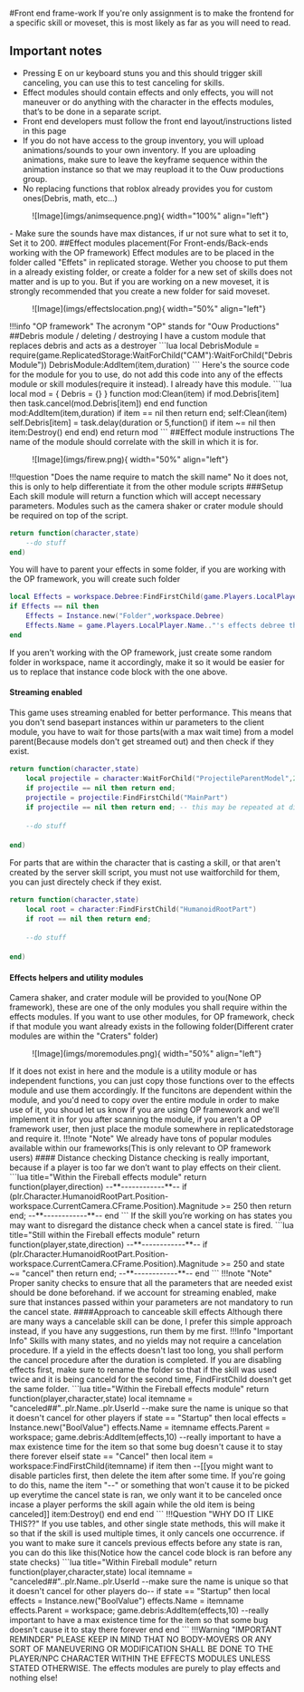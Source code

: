 #Front end frame-work
If you're only assignment is to make the frontend for a specific skill or moveset, this is most likely as far as you will need to read.
## Important notes
 - Pressing E on ur keyboard stuns you and this should trigger skill canceling, you can use this to test canceling for skills.
 - Effect modules should contain effects and only effects, you will not maneuver or do anything with the character in the effects modules, that’s to be done in a separate script.
 - Front end developers must follow the front end layout/instructions listed in this page
 - If you do not have access to the group inventory, you will upload animations/sounds to your own inventory. If you are uploading animations, make sure to leave the keyframe sequence within the animation instance so that we may reupload it to the Ouw productions group.
 - No replacing functions that roblox already provides you for custom ones(Debris, math, etc...)
<figure markdown="span">
![Image](imgs/animsequence.png){ width="100%" align="left"}
</figure>
 - Make sure the sounds have max distances, if ur not sure what to set it to, Set it to 200.
##Effect modules placement(For Front-ends/Back-ends working with the OP framework)
 Effect modules are to be placed in the folder called "Effets" in replicated storage. Wether you choose to put them in a already existing folder, or create a folder for a new set of skills does not matter and is up to you. But if you are working on a new moveset, it is strongly recommended that you create a new folder for said moveset.
<figure markdown="span">
![Image](imgs/effectslocation.png){ width="50%" align="left"}
</figure>
!!!info "OP framework"
    The acronym "OP" stands for "Ouw Productions"
##Debris module / deleting / destroying
I have a custom module that replaces debris and acts as a destroyer
```lua
local DebrisModule = require(game.ReplicatedStorage:WaitForChild("CAM"):WaitForChild("DebrisModule"))
DebrisModule:AddItem(item,duration)
```
Here's the source code for the module for you to use, do not add this code into any of the effects module or skill modules(require it instead). I already have this module.
```lua
local mod = {
  Debris = {}
}
function mod:Clean(item)
    if mod.Debris[item] then
        task.cancel(mod.Debris[item])
    end
end
function mod:AddItem(item,duration)
    if item == nil then return end;
    self:Clean(item)
    self.Debris[item] = task.delay(duration or 5,function()
        if item ~= nil then
            item:Destroy()
        end
    end)
end
return mod
```
##Effect module instructions
 The name of the module should correlate with the skill in which it is for.
<figure markdown="span">
![Image](imgs/firew.png){ width="50%" align="left"}
</figure>
!!!question "Does the name require to match the skill name"
    No it does not, this is only to help differentiate it from the other module scripts
###Setup
Each skill module will return a function which will accept necessary parameters. Modules such as the camera shaker or crater module should be required on top of the script.

```lua title="Inside the Fireball effects module"
return function(character,state)
    --do stuff
end)
```
You will have to parent your effects in some folder, if you are working with the OP framework, you will create such folder
```lua title="Creating of the effects debree folder"
local Effects = workspace.Debree:FindFirstChild(game.Players.LocalPlayer.Name.."'s effects debree thing213asdasdasdasd")
if Effects == nil then
	Effects = Instance.new("Folder",workspace.Debree)
	Effects.Name = game.Players.LocalPlayer.Name.."'s effects debree thing213asdasdasdasd"
end
```
If you aren't working with the OP framework, just create some random folder in workspace, name it accordingly, make it so it would be easier for us to replace that instance code block with the one above.
#### Streaming enabled
 This game uses streaming enabled for better performance. This means that you don't send basepart instances within ur parameters to the client module, you have to wait for those parts(with a max wait time) from a model parent(Because models don't get streamed out) and then check if they exist.
```lua title="In Fireball client effect module"
return function(character,state)
    local projectile = character:WaitForChild("ProjectileParentModel",2)
    if projectile == nil then return end;
    projectile = projectile:FindFirstChild("MainPart")
    if projectile == nil then return end; -- this may be repeated at different parts of the code to prevent erroring.

    --do stuff

end)
```
For parts that are within the character that is casting a skill, or that aren't created by the server skill script, you must not use waitforchild for them, you can just directely check if they exist.
```lua title="In Fireball client effect module"
return function(character,state)
    local root = character:FindFirstChild("HumanoidRootPart")
    if root == nil then return end;

    --do stuff

end)
```
#### Effects helpers and utility modules
 Camera shaker, and crater module will be provided to you(None OP framework), these are one of the only modules you shall require within the effects modules.
 If you want to use other modules, for OP framework, check if that module you want already exists in the following folder(Different crater modules are within the "Craters" folder)
<figure markdown="span">
![Image](imgs/moremodules.png){ width="50%" align="left"}
</figure>
If it does not exist in here and the module is a utility module or has independent functions, you can just copy those functions over to the effects module and use them accordingly. If the funcitons are dependent within the module, and you'd need to copy over the entire module in order to make use of it, you shoud let us know if you are using OP framework and we'll implement it in for you after scanning the module, if you aren't a OP framework user, then just place the module somewhere in replicatedstorage and require it.
!!!note "Note"
    We already have tons of popular modules available within our frameworks(This is only relevant to OP framework users)
#### Distance checking
 Distance checking is really important, because if a player is too far we don’t want to play effects on their client.
```lua title="Within the Fireball effects module"
return function(player,direction)
    --**------------**--
    if (plr.Character.HumanoidRootPart.Position-workspace.CurrentCamera.CFrame.Position).Magnitude >= 250 then return end;
    --**------------**--
end
```
If the skill you’re working on has states you may want to disregard the distance check when a cancel state is fired.
```lua title="Still within the Fireball effects module"
return function(player,state,direction)
	--**------------**--
	if (plr.Character.HumanoidRootPart.Position-workspace.CurrentCamera.CFrame.Position).Magnitude >= 250 and state ~= "cancel" then return end;
	--**------------**--
end
```
!!!note "Note"
    Proper sanity checks to ensure that all the parameters that are needed exist should be done beforehand. if we account for streaming enabled, make sure that instances passed within your parameters are not mandatory to run the cancel state.
####Approach to canceable skill effects
 Although there are many ways a cancelable skill can be done, I prefer this simple approach instead, if you have any suggestions, run them by me first.
!!!Info "Important Info"
    Skills with many states, and no yields may not require a cancelation procedure. If a yield in the effects doesn't last too long, you shall perform the cancel procedure after the duration is completed. If you are disabling effects first, make sure to rename the folder so that if the skill was used twice and it is being canceld for the second time, FindFirstChild doesn't get the same folder.
```lua title="Within the Fireball effects module"
return function(player,character,state)
	local itemname = "canceled##"..plr.Name..plr.UserId --make sure the name is unique so that it doesn't cancel for other players
	if state == "Startup" then
		local effects = Instance.new("BoolValue")
		effects.Name = itemname
		effects.Parent = workspace;
		game.debris:AddItem(effects,10) --really important to have a max existence time for the item so that some bug doesn't cause it to stay there forever
	elseif state == "Cancel" then
		local item = workspace:FindFirstChild(itemname)
		if item then
			--[[you might want to disable particles first, then delete the item after some time.
			If you're going to do this, name the item "--" or something that won't cause it to be picked up everytime the cancel state is ran,
			we only want it to be canceled once incase a player performs the skill again while the old item is being canceled]]
			item:Destroy()
		end
	end	
end
```
!!!Question "WHY DO IT LIKE THIS??"
	If you use tables, and other single state methods, this will make it so that if the skill is used multiple times, it only cancels one occurrence.
if you want to make sure it cancels previous effects before any state is ran, you can do this like this(Notice how the cancel code block is ran before any state checks)
```lua title="Within Fireball module"
return function(player,character,state)
	local itemname = "canceled##"..plr.Name..plr.UserId --make sure the name is unique so that it doesn't cancel for other players
	do--<cancel
		local item = workspace:FindFirstChild(itemname)
		if item then
			--[[you might want to disable particles first, then delete the item after some time.
			If you're going to do this, name the item "--" or something that won't cause it to be picked up everytime the cancel state is ran,
			we only want it to be canceled once incase a player performs the skill again while the old item is being canceled]]
			item:Destroy()
		end
	end-->
	if state == "Startup" then
		local effects = Instance.new("BoolValue")
		effects.Name = itemname
		effects.Parent = workspace;
		game.debris:AddItem(effects,10) --really important to have a max existence time for the item so that some bug doesn't cause it to stay there forever
	end	
end
```
!!!Warning "IMPORTANT REMINDER"
    PLEASE KEEP IN MIND THAT NO BODY-MOVERS OR ANY SORT OF MANEUVERING OR MODIFICATION SHALL BE DONE TO THE PLAYER/NPC CHARACTER WITHIN THE EFFECTS MODULES UNLESS STATED OTHERWISE. The effects modules are purely to play effects and nothing else!
